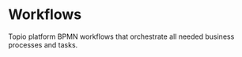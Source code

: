 # Workflows


Topio platform BPMN workflows that orchestrate all needed business processes and tasks.
